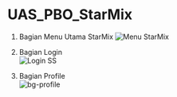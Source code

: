 # UAS_PBO_StarMix

1. Bagian Menu Utama StarMix
   ![Menu StarMix](https://github.com/DP5-AqilaEling-012/UAS_PBO_StarMix/assets/114504718/f2369800-aa46-45a5-a81b-811bf397c1b2)

2. Bagian Login <br>
   ![Login SS](https://github.com/DP5-AqilaEling-012/UAS_PBO_StarMix/assets/114537894/e72adafa-c5c2-45b5-8b6f-886c894e9cb4)

3. Bagian Profile <br>
![bg-profile](https://github.com/DP5-AqilaEling-012/UAS_PBO_StarMix/assets/114506379/ad5bf4b0-461e-4287-8141-6f50df4a4168)


